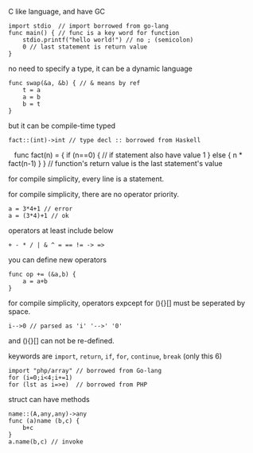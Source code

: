 C like language, and have GC

    import stdio  // import borrowed from go-lang
    func main() { // func is a key word for function
        stdio.printf("hello world!") // no ; (semicolon)
        0 // last statement is return value
    }

no need to specify a type, it can be a dynamic language

    func swap(&a, &b) { // & means by ref
        t = a
        a = b
        b = t
    }

but it can be compile-time typed

    fact::(int)->int // type decl :: borrowed from Haskell
    func fact(n) = {
        if (n==0) { // if statement also have value
            1
        } else {
            n * fact(n-1)
        }
     } // function's return value is the last statement's value

for compile simplicity, every line is a statement.

for compile simplicity, there are no operator priority.

    a = 3*4+1 // error
    a = (3*4)+1 // ok

operators at least include below

    + - * / | & ^ = == != -> =>

you can define new operators

    func op += (&a,b) {
        a = a+b
    }

for compile simplicity, operators expcept for (){}[] must be seperated by space.

    i-->0 // parsed as 'i' '-->' '0'

and (){}[] can not be re-defined.

keywords are `import`, `return`, `if`, `for`, `continue`, `break` (only this 6)

    import "php/array" // borrowed from Go-lang
    for (i=0;i<4;i+=1)
    for (lst as i=>e)  // borrowed from PHP

struct can have methods

    name::(A,any,any)->any
    func (a)name (b,c) {
        b+c
    }
    a.name(b,c) // invoke
